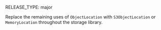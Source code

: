 RELEASE_TYPE: major

Replace the remaining uses of `ObjectLocation` with `S3ObjectLocation` or `MemoryLocation` throughout the storage library.